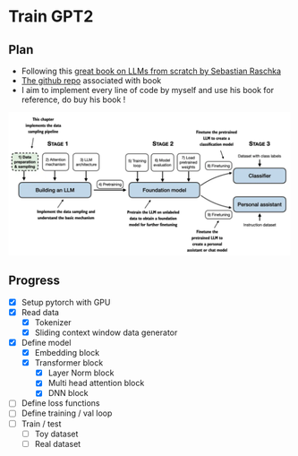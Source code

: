 # Train GPT2

## Plan
- Following this [great book on LLMs from scratch by Sebastian Raschka](https://www.manning.com/books/build-a-large-language-model-from-scratch?utm_source=raschka&utm_medium=affiliate&utm_campaign=book_raschka_build_12_12_23&a_aid=raschka&a_bid=4c2437a0&chan=mm_github)
- [The github repo](https://github.com/rasbt/LLMs-from-scratch/tree/main) associated with book
- I aim to implement every line of code by myself and use his book for reference, do buy his book !

![Downloaded Image](./downloaded_image.webp)

## Progress
- [x] Setup pytorch with GPU
- [x] Read data
    - [x] Tokenizer
    - [x] Sliding context window data generator
- [x] Define model
    - [x] Embedding block
    - [x] Transformer block
        - [x] Layer Norm block
        - [x] Multi head attention block
        - [x] DNN block 
- [ ] Define loss functions
- [ ] Define training / val loop
- [ ] Train / test
    - [ ] Toy dataset
    - [ ] Real dataset
